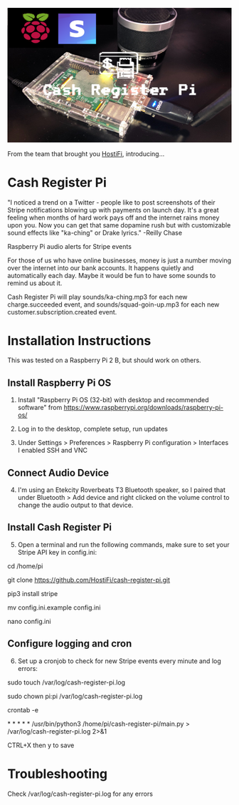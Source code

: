 <p align="center"><img src="https://raw.githubusercontent.com/HostiFi/cash-register-pi/master/cash-register-pi.png"></p>
From the team that brought you <a href="https://hostifi.net" target="_blank">HostiFi</a>, introducing...

# Cash Register Pi
"I noticed a trend on a Twitter - people like to post screenshots of their Stripe notifications blowing up with payments on launch day. It's a great feeling when months of hard work pays off and the internet rains money upon you. Now you can get that same dopamine rush but with customizable sound effects like "ka-ching" or Drake lyrics." -Reilly Chase

Raspberry Pi audio alerts for Stripe events

For those of us who have online businesses, money is just a number moving over the internet into our bank accounts. It happens quietly and automatically each day. Maybe it would be fun to have some sounds to remind us about it.

Cash Register Pi will play sounds/ka-ching.mp3 for each new charge.succeeded event, and sounds/squad-goin-up.mp3 for each new customer.subscription.created event.

# Installation Instructions
This was tested on a Raspberry Pi 2 B, but should work on others.

## Install Raspberry Pi OS
1. Install "Raspberry Pi OS (32-bit) with desktop and recommended software" from https://www.raspberrypi.org/downloads/raspberry-pi-os/

2. Log in to the desktop, complete setup, run updates

3. Under Settings > Preferences > Raspberry Pi configuration > Interfaces I enabled SSH and VNC

## Connect Audio Device
4. I'm using an Etekcity Roverbeats T3 Bluetooth speaker, so I paired that under Bluetooth > Add device and right clicked on the volume control to change the audio output to that device.

## Install Cash Register Pi

5. Open a terminal and run the following commands, make sure to set your Stripe API key in config.ini:

cd /home/pi

git clone https://github.com/HostiFi/cash-register-pi.git

pip3 install stripe

mv config.ini.example config.ini

nano config.ini

## Configure logging and cron

6. Set up a cronjob to check for new Stripe events every minute and log errors:

sudo touch /var/log/cash-register-pi.log

sudo chown pi:pi /var/log/cash-register-pi.log

crontab -e

\* \* \* \* \* /usr/bin/python3 /home/pi/cash-register-pi/main.py > /var/log/cash-register-pi.log 2>&1

CTRL+X then y to save

# Troubleshooting
Check /var/log/cash-register-pi.log for any errors
